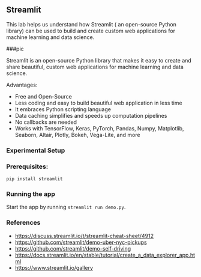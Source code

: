 ## Streamlit

This lab helps us understand how Streamlit ( an open-source Python library) can be used to build and create custom web applications for machine learning and data science.

###pic

Streamlit is an open-source Python library that makes it easy to create and share beautiful, custom web applications for machine learning and data science.

Advantages:

- Free and Open-Source
- Less coding and easy to build beautiful web application in less time
- It embraces Python scripting language
- Data caching simplifies and speeds up computation pipelines
- No callbacks are needed
- Works with TensorFlow, Keras, PyTorch, Pandas, Numpy, Matplotlib, Seaborn, Altair, Plotly, Bokeh, Vega-Lite, and more


### Experimental Setup

### Prerequisites:

```
pip install streamlit
```



### Running the app

Start the app by running `streamlit run demo.py`.


### References

- https://discuss.streamlit.io/t/streamlit-cheat-sheet/4912
- https://github.com/streamlit/demo-uber-nyc-pickups
- https://github.com/streamlit/demo-self-driving
- https://docs.streamlit.io/en/stable/tutorial/create_a_data_explorer_app.html
- https://www.streamlit.io/gallery


